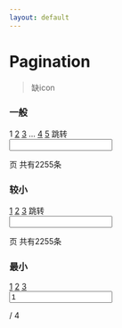 ```yaml
---
layout: default
---
```


# Pagination

> 缺icon

### 一般


<div class="ui-pagination">
    <a href="#" class="page"><i class="fa fa-angle-left"></i></a>
    <span class="page active">1</span>
    <a href="#" class="page">2</a>
    <a href="#" class="page">3</a>
    <span class="ellipsis">...</span>
    <a href="#" class="page">4</a>
    <a href="#" class="page">5</a>
    <a href="#" class="page"><i class="fa fa-angle-right"></i></a>
    <span class="text">跳转</span>
    <form action="#">
        <input class="ui-form-control" type="text" name="page">
    </form>
    <span class="text">页</span>
    <span class="total">共有2255条</span>
</div>



### 较小


<div class="ui-pagination small">
    <a href="#" class="page"><i class="fa fa-angle-left"></i></a>
    <a href="#" class="page active">1</a>
    <a href="#" class="page">2</a>
    <a href="#" class="page">3</a>
    <a href="#" class="page"><i class="fa fa-angle-right"></i></a>
    <span class="text">跳转</span>
    <form action="#">
        <input class="ui-form-control" type="text" name="page">
    </form>
    <span class="text">页</span>
    <span class="total">共有2255条</span>
</div>


### 最小


<div class="ui-pagination mini">
    <a href="#" class="page"><i class="fa fa-angle-left"></i></a>
    <a href="#" class="page active">1</a>
    <a href="#" class="page">2</a>
    <a href="#" class="page">3</a>
    <a href="#" class="page"><i class="fa fa-angle-right"></i></a>
</div>


<div class="ui-pagination mini">
    <a href="#" class="page"><i class="fa fa-angle-left"></i></a>
    <form action="#">
        <input class="ui-form-control" type="text" name="page" value="1">
    </form>
    <span class="text">/</span>
    <span class="text">4</span>
    <a href="#" class="page"><i class="fa fa-angle-right"></i></a>
</div>



